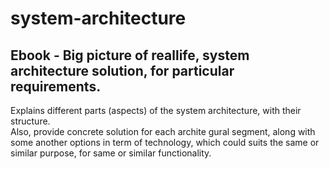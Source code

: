# system-architecture
## Ebook - Big picture of reallife, system architecture solution, for particular requirements.<br />
Explains different parts (aspects) of the system architecture, with their structure.<br />
Also, provide concrete solution for each archite gural segment, along with some another options in term of technology, which could suits the same or similar purpose, for same or similar functionality.

